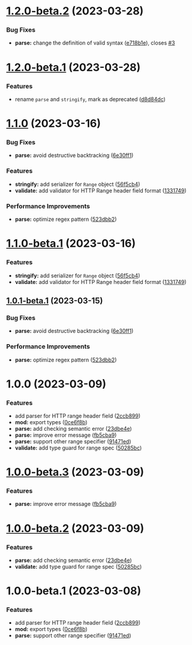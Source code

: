 # [1.2.0-beta.2](https://github.com/httpland/range-parser/compare/1.2.0-beta.1...1.2.0-beta.2) (2023-03-28)


### Bug Fixes

* **parse:** change the definition of valid syntax ([e718b1e](https://github.com/httpland/range-parser/commit/e718b1e73318fedcefe4bceca5c26dbcbfad39bb)), closes [#3](https://github.com/httpland/range-parser/issues/3)

# [1.2.0-beta.1](https://github.com/httpland/range-parser/compare/1.1.0...1.2.0-beta.1) (2023-03-28)


### Features

* rename `parse` and `stringify`, mark as deprecated ([d8d84dc](https://github.com/httpland/range-parser/commit/d8d84dc93f133f65b917fc43becbf2c07817567d))

# [1.1.0](https://github.com/httpland/range-parser/compare/1.0.0...1.1.0) (2023-03-16)


### Bug Fixes

* **parse:** avoid destructive backtracking ([6e30ff1](https://github.com/httpland/range-parser/commit/6e30ff1487fd9a417340618ded157852622e748a))


### Features

* **stringify:** add serializer for `Range` object ([56f5cb4](https://github.com/httpland/range-parser/commit/56f5cb49153072927a5c6fc8a4eff611e35b61b7))
* **validate:** add validator for HTTP Range header field format ([1331749](https://github.com/httpland/range-parser/commit/1331749afab3423ceef7a26a7500ce0ce4671078))


### Performance Improvements

* **parse:** optimize regex pattern ([523dbb2](https://github.com/httpland/range-parser/commit/523dbb2bdaeb46446c2731ccd7445861661cb69a))

# [1.1.0-beta.1](https://github.com/httpland/range-parser/compare/1.0.1-beta.1...1.1.0-beta.1) (2023-03-16)


### Features

* **stringify:** add serializer for `Range` object ([56f5cb4](https://github.com/httpland/range-parser/commit/56f5cb49153072927a5c6fc8a4eff611e35b61b7))
* **validate:** add validator for HTTP Range header field format ([1331749](https://github.com/httpland/range-parser/commit/1331749afab3423ceef7a26a7500ce0ce4671078))

## [1.0.1-beta.1](https://github.com/httpland/range-parser/compare/1.0.0...1.0.1-beta.1) (2023-03-15)


### Bug Fixes

* **parse:** avoid destructive backtracking ([6e30ff1](https://github.com/httpland/range-parser/commit/6e30ff1487fd9a417340618ded157852622e748a))


### Performance Improvements

* **parse:** optimize regex pattern ([523dbb2](https://github.com/httpland/range-parser/commit/523dbb2bdaeb46446c2731ccd7445861661cb69a))

# 1.0.0 (2023-03-09)


### Features

* add parser for HTTP range header field ([2ccb899](https://github.com/httpland/range-parser/commit/2ccb8995eff6ddd99cbaf608ce58ea29a67a425c))
* **mod:** export types ([0ce6f8b](https://github.com/httpland/range-parser/commit/0ce6f8bf46a0906b7766b990e2a8434a4c645db7))
* **parse:** add checking semantic error ([23dbe4e](https://github.com/httpland/range-parser/commit/23dbe4e9840d7ba67be926a5ee8d285489ebfc6e))
* **parse:** improve error message ([fb5cba9](https://github.com/httpland/range-parser/commit/fb5cba95a2c4b3fa69763a901be870034e2cc2ae))
* **parse:** support other range specifier ([91471ed](https://github.com/httpland/range-parser/commit/91471ed89c58576c6d62131b7fcf1ac4cddb548e))
* **validate:** add type guard for range spec ([50285bc](https://github.com/httpland/range-parser/commit/50285bc04d881d0455ae06f092bd10f03156d182))

# [1.0.0-beta.3](https://github.com/httpland/range-parser/compare/1.0.0-beta.2...1.0.0-beta.3) (2023-03-09)


### Features

* **parse:** improve error message ([fb5cba9](https://github.com/httpland/range-parser/commit/fb5cba95a2c4b3fa69763a901be870034e2cc2ae))

# [1.0.0-beta.2](https://github.com/httpland/range-parser/compare/1.0.0-beta.1...1.0.0-beta.2) (2023-03-09)


### Features

* **parse:** add checking semantic error ([23dbe4e](https://github.com/httpland/range-parser/commit/23dbe4e9840d7ba67be926a5ee8d285489ebfc6e))
* **validate:** add type guard for range spec ([50285bc](https://github.com/httpland/range-parser/commit/50285bc04d881d0455ae06f092bd10f03156d182))

# 1.0.0-beta.1 (2023-03-08)


### Features

* add parser for HTTP range header field ([2ccb899](https://github.com/httpland/range-parser/commit/2ccb8995eff6ddd99cbaf608ce58ea29a67a425c))
* **mod:** export types ([0ce6f8b](https://github.com/httpland/range-parser/commit/0ce6f8bf46a0906b7766b990e2a8434a4c645db7))
* **parse:** support other range specifier ([91471ed](https://github.com/httpland/range-parser/commit/91471ed89c58576c6d62131b7fcf1ac4cddb548e))
